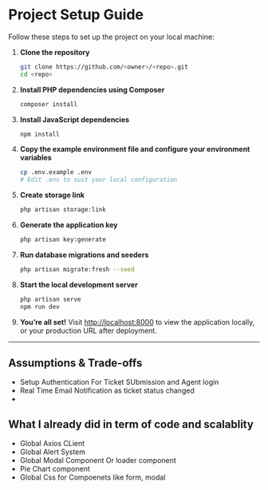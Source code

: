 # Project Setup Guide

Follow these steps to set up the project on your local machine:

1. **Clone the repository**
   ```bash
   git clone https://github.com/<owner>/<repo>.git
   cd <repo>
   ```

2. **Install PHP dependencies using Composer**
   ```bash
   composer install
   ```

3. **Install JavaScript dependencies**
   ```bash
   npm install
   ```

4. **Copy the example environment file and configure your environment variables**
   ```bash
   cp .env.example .env
   # Edit .env to suit your local configuration
   ```

5. **Create storage link**
   ```bash
   php artisan storage:link
   ```


6. **Generate the application key**
   ```bash
   php artisan key:generate
   ```

7. **Run database migrations and seeders**
   ```bash
   php artisan migrate:fresh --seed
   ```

8. **Start the local development server**
   ```bash
   php artisan serve
   npm run dev
   ```

9. **You’re all set!** Visit [http://localhost:8000](http://localhost:8000) to view the application locally, or your production URL after deployment.

---




## Assumptions & Trade-offs
- Setup Authentication For Ticket SUbmission and Agent login
- Real Time Email Notification as ticket status changed
- 


## What I already did in term of code and scalablity
- Global Axios CLient
- Global Alert System
- Global Modal Component Or loader component
- Pie Chart component
- Global Css for Compoenets like form, modal